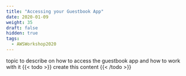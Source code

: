 ```yaml
---
title: "Accessing your Guestbook App"
date: 2020-01-09
weight: 35
draft: false
hidden: true
tags:
  - AWSWorkshop2020
---
```


topic to describe on how to access the guestbook app and how to work with it
{{< todo >}} create this content {{< /todo >}}
